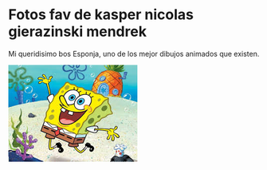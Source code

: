 <h1>Fotos fav de kasper nicolas gierazinski mendrek</h1>

Mi queridisimo bos Esponja, uno de los mejor dibujos animados que existen.

![](./fotos/bobesparrago.jpg)
